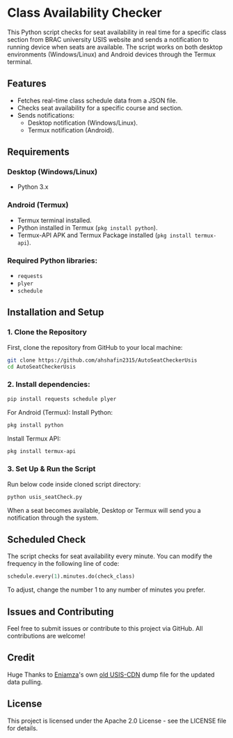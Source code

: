 # Class Availability Checker

This Python script checks for seat availability in real time for a specific class section from BRAC university USIS website and sends a notification to running device when seats are available. The script works on both desktop environments (Windows/Linux) and Android devices through the Termux terminal.

## Features
- Fetches real-time class schedule data from a JSON file.
- Checks seat availability for a specific course and section.
- Sends notifications:
  - Desktop notification (Windows/Linux).
  - Termux notification (Android).

## Requirements

### Desktop (Windows/Linux)
  - Python 3.x

### Android (Termux)
  - Termux terminal installed.
  - Python installed in Termux (`pkg install python`).
  - Termux-API APK and Termux Package installed (`pkg install termux-api`).

### Required Python libraries:
  - `requests`
  - `plyer`
  - `schedule`

## Installation and Setup

### 1. Clone the Repository
First, clone the repository from GitHub to your local machine:

```bash
git clone https://github.com/ahshafin2315/AutoSeatCheckerUsis
cd AutoSeatCheckerUsis
```

### 2. Install dependencies:

```bash
pip install requests schedule plyer
```

For Android (Termux):
Install Python:
```bash
pkg install python
```
Install Termux API:
```bash
pkg install termux-api
```

### 3. Set Up & Run the Script
Run below code inside cloned script directory:

```bash
python usis_seatCheck.py
```

When a seat becomes available, Desktop or Termux will send you a notification through the system.

## Scheduled Check
The script checks for seat availability every minute. You can modify the frequency in the following line of code:

```python
schedule.every(1).minutes.do(check_class)
```
To adjust, change the number 1 to any number of minutes you prefer.

## Issues and Contributing
Feel free to submit issues or contribute to this project via GitHub. All contributions are welcome!

## Credit
Huge Thanks to [Eniamza](https://github.com/Eniamza/)'s own [old USIS-CDN](https://usis-cdn.eniamza.com/usisdump.json) dump file for the updated data pulling.

## License
This project is licensed under the Apache 2.0 License - see the LICENSE file for details.
